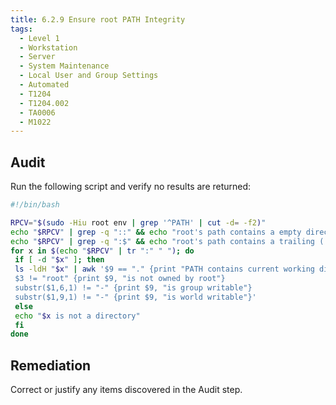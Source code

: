 ```yaml
---
title: 6.2.9 Ensure root PATH Integrity
tags:
  - Level 1
  - Workstation
  - Server
  - System Maintenance
  - Local User and Group Settings
  - Automated
  - T1204
  - T1204.002
  - TA0006
  - M1022
---
```


## Audit
Run the following script and verify no results are returned:
```bash linenums="1"
#!/bin/bash

RPCV="$(sudo -Hiu root env | grep '^PATH' | cut -d= -f2)"
echo "$RPCV" | grep -q "::" && echo "root's path contains a empty directory (::)"
echo "$RPCV" | grep -q ":$" && echo "root's path contains a trailing (:)"
for x in $(echo "$RPCV" | tr ":" " "); do
 if [ -d "$x" ]; then
 ls -ldH "$x" | awk '$9 == "." {print "PATH contains current working directory (.)"}
 $3 != "root" {print $9, "is not owned by root"}
 substr($1,6,1) != "-" {print $9, "is group writable"}
 substr($1,9,1) != "-" {print $9, "is world writable"}'
 else
 echo "$x is not a directory"
 fi
done
```

## Remediation
Correct or justify any items discovered in the Audit step.
